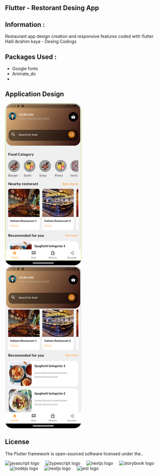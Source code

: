 ## Flutter - Restorant Desing App

## Information :
  Restaurant app design creation and responsive features coded with flutter
  Halil ibrahim  kaya - Desing Codings
  
## Packages Used :
- Google fonts
- Animate_do
- 
 ## Application Design <br>
 <div align="left">
  <img src="https://github.com/halilkaya19/Flutter-Restorant-Desing-App/blob/master/images/Screenshot_20250416_161940.png" width="50%"><br>
  <img src="https://github.com/halilkaya19/Flutter-Restorant-Desing-App/blob/master/images/Screenshot_20250416_162235.png" width="50%"><br>
 </div>   

## License

The Flutter framework is open-sourced software licensed under the..

<div align="left">
  <img src="https://cdn.jsdelivr.net/gh/devicons/devicon/icons/javascript/javascript-original.svg" height="40" alt="javascript logo"  />
  <img width="12" />
  <img src="https://cdn.jsdelivr.net/gh/devicons/devicon/icons/typescript/typescript-original.svg" height="40" alt="typescript logo"  />
  <img width="12" />
  <img src="https://cdn.jsdelivr.net/gh/devicons/devicon/icons/nextjs/nextjs-original.svg" height="40" alt="nextjs logo"  />
  <img width="12" />
  <img src="https://cdn.jsdelivr.net/gh/devicons/devicon/icons/storybook/storybook-original.svg" height="40" alt="storybook logo"  />
  <img width="12" />
  <img src="https://cdn.jsdelivr.net/gh/devicons/devicon/icons/nodejs/nodejs-original.svg" height="40" alt="nodejs logo"  />
  <img width="12" />
  <img src="https://cdn.jsdelivr.net/gh/devicons/devicon/icons/nestjs/nestjs-plain.svg" height="40" alt="nestjs logo"  />
  <img width="12" />
  <img src="https://cdn.jsdelivr.net/gh/devicons/devicon/icons/jest/jest-plain.svg" height="40" alt="jest logo"  />
</div>

